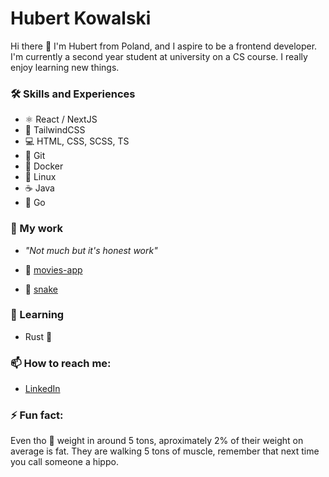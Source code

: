 # Hubert Kowalski

Hi there 👋 I'm Hubert from Poland, and I aspire to be a frontend developer. I'm currently a second year student at university on a CS course.
I really enjoy learning new things.

### 🛠 Skills and Experiences

- ⚛ React / NextJS
- 💨 TailwindCSS
- 💻 HTML, CSS, SCSS, TS
- 🐙 Git
- 🐳 Docker
- 🐧 Linux
- ☕️ Java
- 🦫 Go

### 🔭 My work

- _"Not much but it's honest work"_

- 🍿 [movies-app](https://github.com/hubcio2115/movies-app-frontend)
- 🐍 [snake](https://github.com/hubcio2115/snake)

### 🌱 Learning

- Rust 🦀

### 📫 How to reach me:

- [LinkedIn](https://www.linkedin.com/in/hubert-kowalski-447aaa213/)

### ⚡ Fun fact:

Even tho 🦛 weight in around 5 tons, aproximately 2% of their weight on average is fat. They are walking 5 tons of muscle, remember that next time you call someone a hippo.
